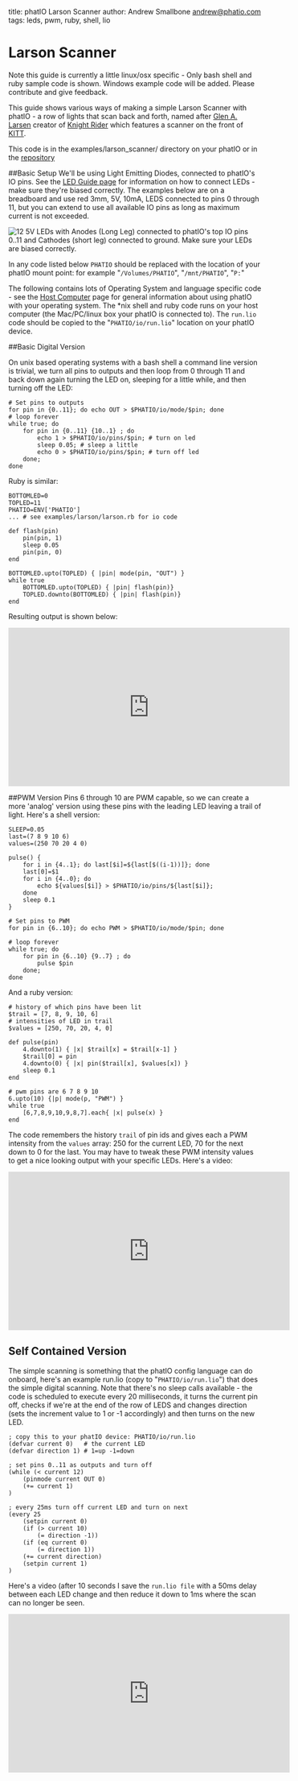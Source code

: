 title:	phatIO Larson Scanner
author:	Andrew Smallbone <andrew@phatio.com>
tags:	leds, pwm, ruby, shell, lio


# Larson Scanner

Note this guide is currently a little linux/osx specific - Only bash shell and ruby sample code is shown.  Windows example code will be added.  Please contribute and give feedback.


This guide shows various ways of making a simple Larson Scanner with phatIO - a row of lights that scan back and forth, named after [Glen A. Larsen](http://en.wikipedia.org/wiki/Glen_A._Larson) creator of [Knight Rider](http://en.wikipedia.org/wiki/Knight_Rider_(1982_TV_series)) which features a scanner on the front of [KITT](http://en.wikipedia.org/wiki/KITT).

This code is in the examples/larson_scanner/ directory on your phatIO or in the [repository](http://www.github.com/phatio/phatIO/examples/larson_scanner)

##Basic Setup
We'll be using Light Emitting Diodes, connected to phatIO's IO pins.  See the [LED Guide page](../../guide/leds.html) for information on how to connect LEDs - make sure they're biased correctly.  The examples below are on a breadboard and use red 3mm, 5V, 10mA, LEDS connected to pins 0 through 11, but you can extend to use all available IO pins as long as maximum current is not exceeded.

![12 5V LEDs with Anodes (Long Leg) connected to phatIO's top IO pins 0..11 and Cathodes (short leg) connected to ground.  Make sure your LEDs are biased correctly.](setup-50.jpg)


In any code listed below `PHATIO` should be replaced with the location of your phatIO mount point: for example "`/Volumes/PHATIO`", "`/mnt/PHATIO`", "`P:`"

The following contains lots of Operating System and language specific code - see the [Host Computer](../../guide/os_specifics.html) page for general  information about using phatIO with your operating system.  The *nix shell and ruby code runs on your host computer (the Mac/PC/linux box  your phatIO is connected to).  The `run.lio` code should be copied to the "`PHATIO/io/run.lio`" location on your phatIO device.


##Basic Digital Version

On unix based operating systems with a bash shell a command line version is trivial, we turn all pins to outputs and then
loop from 0 through 11 and back down again turning the LED on, sleeping for a little while, and then turning off the LED:

	# Set pins to outputs
	for pin in {0..11}; do echo OUT > $PHATIO/io/mode/$pin; done
	# loop forever
	while true; do   
		for pin in {0..11} {10..1} ; do 
			echo 1 > $PHATIO/io/pins/$pin; # turn on led
			sleep 0.05; # sleep a little
			echo 0 > $PHATIO/io/pins/$pin; # turn off led
		done; 
	done

Ruby is similar:

	BOTTOMLED=0
	TOPLED=11
	PHATIO=ENV['PHATIO']
	... # see examples/larson/larson.rb for io code
  
	def flash(pin)
  		pin(pin, 1)
  		sleep 0.05
  	  	pin(pin, 0)
	end

	BOTTOMLED.upto(TOPLED) { |pin| mode(pin, "OUT") }
	while true
  		BOTTOMLED.upto(TOPLED) { |pin| flash(pin)}
  	  	TOPLED.downto(BOTTOMLED) { |pin| flash(pin)}
	end


Resulting output is shown below:

<iframe  style="display: block; margin-left: auto; margin-right: auto" width="560" height="315" src="http://www.youtube-nocookie.com/embed/EZmZIUKY9oc" frameborder="0" allowfullscreen></iframe>

##PWM Version
Pins 6 through 10 are PWM capable, so we can create a more 'analog' version using these pins with the leading LED leaving a trail of light.
Here's a shell version:

	SLEEP=0.05
	last=(7 8 9 10 6)
	values=(250 70 20 4 0)

	pulse() {
		for i in {4..1}; do last[$i]=${last[$((i-1))]}; done
		last[0]=$1
		for i in {4..0}; do 
			echo ${values[$i]} > $PHATIO/io/pins/${last[$i]};
		done
		sleep 0.1
	}

	# Set pins to PWM
	for pin in {6..10}; do echo PWM > $PHATIO/io/mode/$pin; done

	# loop forever
	while true; do   
		for pin in {6..10} {9..7} ; do 
			pulse $pin
		done; 
	done

And a ruby version:

	# history of which pins have been lit
	$trail = [7, 8, 9, 10, 6]
	# intensities of LED in trail
	$values = [250, 70, 20, 4, 0]

	def pulse(pin)
		4.downto(1) { |x| $trail[x] = $trail[x-1] }
		$trail[0] = pin
		4.downto(0) { |x| pin($trail[x], $values[x]) }
		sleep 0.1
	end  

	# pwm pins are 6 7 8 9 10
	6.upto(10) {|p| mode(p, "PWM") }
	while true
  		[6,7,8,9,10,9,8,7].each{ |x| pulse(x) }
	end

The code remembers the history `trail` of pin ids and gives each a PWM intensity from the `values` array: 250 for the current LED, 70 for the next down to 0 for the last.  You may have to tweak these PWM intensity values to get a nice looking output with your specific LEDs.
Here's a video:

<iframe  style="display: block; margin-left: auto; margin-right: auto" width="560" height="315" src="http://www.youtube-nocookie.com/embed/fcjMdHSUNGA" frameborder="0" allowfullscreen></iframe>


## Self Contained Version

The simple scanning is something that the phatIO config language can do onboard, here's an example run.lio (copy to "`PHATIO/io/run.lio`") that does
the simple digital scanning.  Note that there's no sleep calls available - the code is scheduled to execute every 20 milliseconds, it turns the current pin off, checks if we're at the end of the row of LEDS and changes direction (sets the increment value to 1 or -1 accordingly) and then turns on the new LED.

	; copy this to your phatIO device: PHATIO/io/run.lio
	(defvar current 0)   # the current LED
	(defvar direction 1) # 1=up -1=down

	; set pins 0..11 as outputs and turn off
	(while (< current 12)
		(pinmode current OUT 0)
		(+= current 1)
	)

	; every 25ms turn off current LED and turn on next
	(every 25
		(setpin current 0)
		(if (> current 10) 
			(= direction -1))
		(if (eq current 0) 
			(= direction 1))
		(+= current direction)
		(setpin current 1)
	)

Here's a video (after 10 seconds I save the `run.lio file` with a 50ms delay between each LED change and then reduce it down to 1ms where the scan can no longer be seen.
<iframe  style="display: block; margin-left: auto; margin-right: auto" width="560" height="315" src="http://www.youtube-nocookie.com/embed/WLpbl8AtLM4" frameborder="0" allowfullscreen></iframe>


